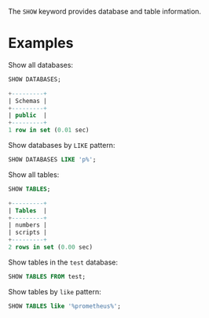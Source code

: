 The `SHOW` keyword  provides  database and table information.

# Examples

Show all databases:
```sql
SHOW DATABASES;
```
```sql
+---------+
| Schemas |
+---------+
| public  |
+---------+
1 row in set (0.01 sec)
```

Show databases by `LIKE` pattern:
```sql
SHOW DATABASES LIKE 'p%';
```


Show all tables:
```sql
SHOW TABLES;
```
```sql
+---------+
| Tables  |
+---------+
| numbers |
| scripts |
+---------+
2 rows in set (0.00 sec)
```

Show tables in the `test` database:
```sql
SHOW TABLES FROM test;
```

Show tables by `like` pattern:
```sql
SHOW TABLES like '%prometheus%';
```

